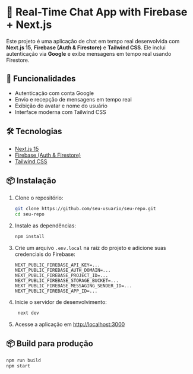 # 💬 Real-Time Chat App with Firebase + Next.js

Este projeto é uma aplicação de chat em tempo real desenvolvida com **Next.js 15**, **Firebase (Auth & Firestore)** e **Tailwind CSS**. Ele inclui autenticação via **Google** e exibe mensagens em tempo real usando Firestore.

## 🚀 Funcionalidades

- Autenticação com conta Google
- Envio e recepção de mensagens em tempo real
- Exibição do avatar e nome do usuário
- Interface moderna com Tailwind CSS

## 🛠️ Tecnologias

- [Next.js 15](https://nextjs.org/)
- [Firebase (Auth & Firestore)](https://firebase.google.com/)
- [Tailwind CSS](https://tailwindcss.com/)

## 📦 Instalação

1. Clone o repositório:
   ```bash
   git clone https://github.com/seu-usuario/seu-repo.git
   cd seu-repo
   ```

2. Instale as dependências:
   ```bash
   npm install
   ```
   
3. Crie um arquivo `.env.local` na raiz do projeto e adicione suas credenciais do Firebase:
   ```plaintext
   NEXT_PUBLIC_FIREBASE_API_KEY=...
   NEXT_PUBLIC_FIREBASE_AUTH_DOMAIN=...
   NEXT_PUBLIC_FIREBASE_PROJECT_ID=...
   NEXT_PUBLIC_FIREBASE_STORAGE_BUCKET=...
   NEXT_PUBLIC_FIREBASE_MESSAGING_SENDER_ID=...
   NEXT_PUBLIC_FIREBASE_APP_ID=...
   ```
   
4. Inicie o servidor de desenvolvimento:
   ```bash
    next dev
    ```

5. Acesse a aplicação em [http://localhost:3000](http://localhost:3000)

## 📦 Build para produção

   ```bash
   npm run build
   npm start
   ```